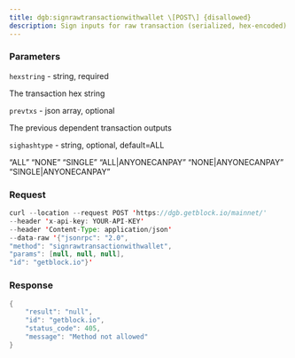 ```yaml
---
title: dgb:signrawtransactionwithwallet \[POST\] {disallowed}
description: Sign inputs for raw transaction (serialized, hex-encoded).The second optional argument (may be null) is an array of previoustransaction outputs that this transaction depends on but may not yet bein the block chain.Requires wallet passphrase to be set with walletpassphrase call ifwallet is encrypted.
---
```


### Parameters


`hexstring` - string, required

The transaction hex string

`prevtxs` - json array, optional

The previous dependent transaction outputs

`sighashtype` - string, optional, default=ALL

“ALL” “NONE” “SINGLE” “ALL\|ANYONECANPAY” “NONE\|ANYONECANPAY”
“SINGLE\|ANYONECANPAY”

### Request

``` java
curl --location --request POST 'https://dgb.getblock.io/mainnet/' 
--header 'x-api-key: YOUR-API-KEY' 
--header 'Content-Type: application/json' 
--data-raw '{"jsonrpc": "2.0",
"method": "signrawtransactionwithwallet",
"params": [null, null, null],
"id": "getblock.io"}'
```

###  Response

``` java
{
    "result": "null",
    "id": "getblock.io",
    "status_code": 405,
    "message": "Method not allowed"
}
```

